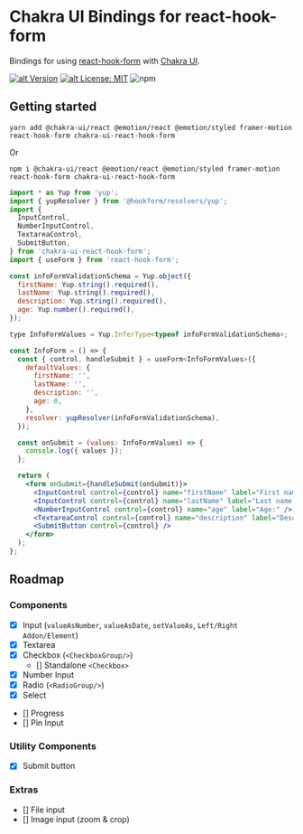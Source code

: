 # Chakra UI Bindings for react-hook-form

Bindings for using [react-hook-form](https://github.com/react-hook-form/react-hook-form) with [Chakra UI](http://next.chakra-ui.com).

[![alt Version](https://img.shields.io/npm/v/chakra-ui-react-hook-form?color=blue)](https://www.npmjs.com/package/chakra-ui-react-hook-form)
[![alt License: MIT](https://img.shields.io/badge/License-MIT-yellow.svg)](./LICENSE)
![npm](https://img.shields.io/npm/dt/react-hook-form-chakra-ui)

## Getting started

`yarn add @chakra-ui/react @emotion/react @emotion/styled framer-motion react-hook-form chakra-ui-react-hook-form`

Or

`npm i @chakra-ui/react @emotion/react @emotion/styled framer-motion react-hook-form chakra-ui-react-hook-form`

```jsx
import * as Yup from 'yup';
import { yupResolver } from '@hookform/resolvers/yup';
import {
  InputControl,
  NumberInputControl,
  TextareaControl,
  SubmitButton,
} from 'chakra-ui-react-hook-form';
import { useForm } from 'react-hook-form';

const infoFormValidationSchema = Yup.object({
  firstName: Yup.string().required(),
  lastName: Yup.string().required(),
  description: Yup.string().required(),
  age: Yup.number().required(),
});

type InfoFormValues = Yup.InferType<typeof infoFormValidationSchema>;

const InfoForm = () => {
  const { control, handleSubmit } = useForm<InfoFormValues>({
    defaultValues: {
      firstName: '',
      lastName: '',
      description: '',
      age: 0,
    },
    resolver: yupResolver(infoFormValidationSchema),
  });

  const onSubmit = (values: InfoFormValues) => {
    console.log({ values });
  };

  return (
    <form onSubmit={handleSubmit(onSubmit)}>
      <InputControl control={control} name="firstName" label="First name:" />
      <InputControl control={control} name="lastName" label="Last name:" />
      <NumberInputControl control={control} name="age" label="Age:" />
      <TextareaControl control={control} name="description" label="Description:" />
      <SubmitButton control={control} />
    </form>
  );
};
```

## Roadmap

### Components

- [x] Input (`valueAsNumber`, `valueAsDate`, `setValueAs`, `Left/Right Addon/Element`)
- [x] Textarea
- [x] Checkbox (`<CheckboxGroup/>`)
  - [] Standalone `<Checkbox>`
- [x] Number Input
- [x] Radio (`<RadioGroup/>`)
- [x] Select
- [] Progress
- [] Pin Input

### Utility Components

- [x] Submit button

### Extras

- [] File input
- [] Image input (zoom & crop)